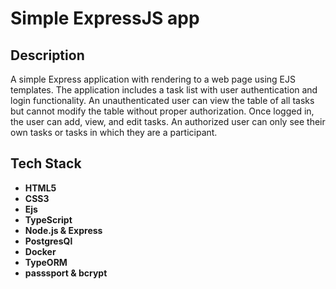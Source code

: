 # Simple ExpressJS app

## Description

A simple Express application with rendering to a web page using EJS templates. The application includes a task list with user authentication and login functionality. An unauthenticated user can view the table of all tasks but cannot modify the table without proper authorization. Once logged in, the user can add, view, and edit tasks. An authorized user can only see their own tasks or tasks in which they are a participant.

## Tech Stack

- **HTML5**
- **CSS3**
- **Ejs**
- **TypeScript**
- **Node.js & Express**
- **PostgresQl**
- **Docker**
- **TypeORM**
- **passsport & bcrypt**
